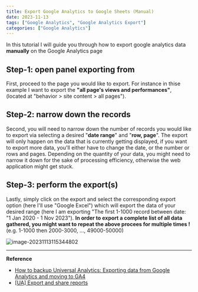 ```yaml
---
title: Export Google Analytics to Google Sheets (Manual)
date: 2023-11-13
tags: ["Google Analytics", "Google Analytics Export"]
categories: ["Google Analytics"]
---
```


In this tutorial I will guide you through how to export google analytics data **manually** on the Google Analytics page


## Step-1: open panel exporting from
First, proceed to the page you would like to export. For instance in thise example I want to export the **"all page's views and performances"**, (located at "behavior \> site content \> all pages").

## Step-2: narrow down the records
Second, you will need to narrow down the number of records you would like to export via selecting a desired "**date range**" and "**row, page**". The export will only happen on the data that is currently getting displayed, if you want to export more data, you'll either have to change the date, or the number or rows and pages. Depending on the quantity of your data, you might need to narrow it down for the sake of processing efficiency, otherwise the web application might get stuck.

## Step-3: perform the export(s)
Lastly, simply click on the export and select the corresponding export option (here I'll use "Google Excel") which will export the data of your desired range (here I am exporting "The first 1-1000 record between date: "1 Jan 2020 - 1 Nov 2023"). **In order to export a complete list of all data gathered, you might want to repeat the above procees for multiple times !** (e.g. 1-1000 then 2000-3000, ..., 49000-50000)

![image-20231113115344802](/2023.11.13%20Export%20Google%20Analytics%20to%20Sheets%20-%20Manual/images/image-20231113115344802.png)

---
**Reference**
- [How to backup Universal Analytics: Exporting data from Google Analytics and moving to GA4](https://youtu.be/WGIe_HgIdBg?si=8Z6IWZ-XEMi0_nKY)
- [[UA] Export and share reports](https://support.google.com/analytics/answer/1038573?hl=en)
